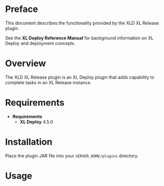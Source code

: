# Preface #

This document describes the functionality provided by the XLD XL Release plugin.

See the **XL Deploy Reference Manual** for background information on XL Deploy and deployment concepts.

# Overview #

The XLD XL Release plugin is an XL Deploy plugin that adds capability to complete tasks in an XL Release instance.

# Requirements #

* **Requirements**
	* **XL Deploy** 4.5.0

# Installation #

Place the plugin JAR file into your `SERVER_HOME/plugins` directory.

# Usage #
